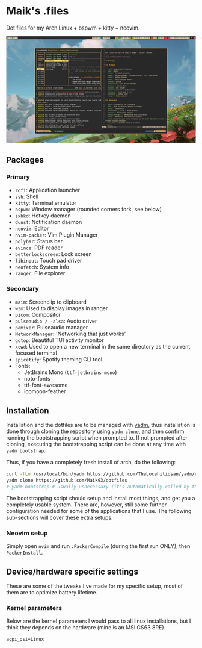 # Maik's .files

Dot files for my Arch Linux + bspwm + kitty + neovim.

![](.config/yadm/screen.jpg)

## Packages

### Primary

- `rofi`: Application launcher
- `zsh`: Shell
- `kitty`: Terminal emulator
- `bspwm`: Window manager (rounded corners fork, see below)
- `sxhkd`: Hotkey daemon
- `dunst`: Notification daemon
- `neovim`: Editor
- `nvim-packer`: Vim Plugin Manager
- `polybar`: Status bar
- `evince`: PDF reader
- `betterlockscreen`: Lock screen
- `libinput`: Touch pad driver
- `neofetch`: System info
- `ranger`: File explorer

### Secondary

- `maim`: Screenclip to clipboard
- `w3m`: Used to display images in ranger
- `picom`: Compositor
- `pulseaudio / -alsa`: Audio driver
- `pamixer`: Pulseaudio manager
- `NetworkManager`: 'Networking that just works'
- `gotop`: Beautiful TUI activity monitor
- `xcwd`: Used to open a new terminal in the same directory as the current focused terminal
- `spicetify`: Spotify theming CLI tool
- Fonts:
  - JetBrains Mono (`ttf-jetbrains-mono`)
  - noto-fonts
  - ttf-font-awesome
  - icomoon-feather

## Installation

Installation and the dotfiles are to be managed with [yadm](https://yadm.io/), thus installation is done through cloning the repository using `yadm clone`, and then confirm running the bootstrapping script when prompted to. If not prompted after cloning, executing the bootstrapping script can be done at any time with `yadm bootstrap`.

Thus, if you have a completely fresh install of arch, do the following:

```sh
curl -fLo /usr/local/bin/yadm https://github.com/TheLocehiliosan/yadm/raw/master/yadm && chmod a+x /usr/local/bin/yadm
yadm clone https://github.com/Maik93/dotfiles
# yadm bootstrap # usually unnecessary (it's automatically called by the clone process)
```

The bootstrapping script should setup and install most things, and get you a completely usable system. There are, however, still some further configuration needed for some of the applications that I use. The following sub-sections will cover these extra setups.

### Neovim setup

Simply open `nvim` and run `:PackerCompile` (during the first run ONLY), then `PackerInstall`.

## Device/hardware specific settings

These are some of the tweaks I've made for my specific setup, most of them are to optimize battery lifetime.

### Kernel parameters

Below are the kernel parameters I would pass to all linux installations, but I think they depends on the hardware (mine is an MSI GS63 8RE).

```
acpi_osi=Linux
```

